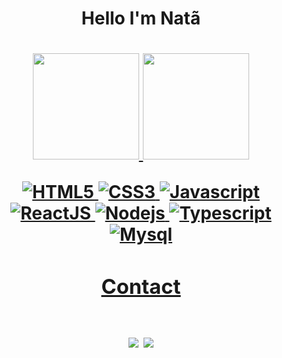  <div style="display:flex">
 <div align="center">
<h1>Hello I'm Natã <h1/>
  <a href="https://github.com/NatanBreaks">
  <img height="170em" src="https://github-readme-stats.vercel.app/api?username=NatanBreaks&show_icons=true&theme=dark&include_all_commits=true&count_private=true"/>
  <img height="170em" src="https://github-readme-stats.vercel.app/api/top-langs/?username=NatanBreaks&layout=compact)](https://github.com/NatanBreaks/github-readme-stats&theme=dark">
<div/>
   
<div>

  ![HTML5](https://img.shields.io/badge/HTML5-E34F26?style=for-the-badge&logo=html5&logoColor=white)
  ![CSS3](https://img.shields.io/badge/CSS3-1572B6?style=for-the-badge&logo=css3&logoColor=white)
  ![Javascript](https://img.shields.io/badge/JavaScript-F7DF1E?style=for-the-badge&logo=javascript&logoColor=black)
  ![ReactJS](https://img.shields.io/badge/ReactJs-61DAFB?style=for-the-badge&logo=react&logoColor=35495E)
  ![Nodejs](https://img.shields.io/badge/NodeJs-61DAFB?style=for-the-badge&logo=node&logoColor=35495E)
  ![Typescript](https://img.shields.io/badge/Typescript-35495E?style=for-the-badge&logo=typescript&logoColor=white)
  ![Mysql](https://img.shields.io/badge/Mysql-E34F26?style=for-the-badge&logo=mysql&logoColor=white)

</div>
   
<div>
<h3>Contact<h3/>
 
<a href="https://www.linkedin.com/in/nata-silva/" target="_blank"><img src="https://img.shields.io/badge/-LinkedIn-%230077B5?style=for-the-badge&logo=linkedin&logoColor=white" target="_blank"></a> 
<a href="mailto:natanlucas771@gmail.com"><img src="https://img.shields.io/badge/Gmail-D14836?style=for-the-badge&logo=gmail&logoColor=white" target="_blank"></a>
 <div/>




